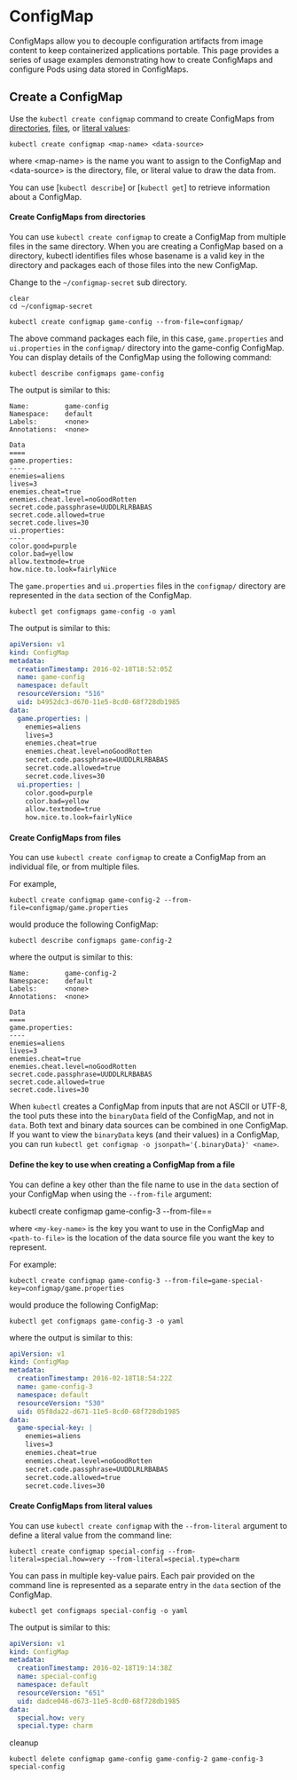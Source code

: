 # ConfigMap

ConfigMaps allow you to decouple configuration artifacts from image content to keep containerized applications portable. This page provides a series of usage examples demonstrating how to create ConfigMaps and configure Pods using data stored in ConfigMaps.

## Create a ConfigMap

Use the `kubectl create configmap` command to create ConfigMaps from [directories](#create-configmaps-from-directories), [files](#create-configmaps-from-files), or [literal values](#create-configmaps-from-literal-values):

```execute
kubectl create configmap <map-name> <data-source>
```

where \<map-name> is the name you want to assign to the ConfigMap and \<data-source> is the directory, file, or literal value to draw the data from.

You can use [`kubectl describe`] or [`kubectl get`] to retrieve information about a ConfigMap.

#### Create ConfigMaps from directories

You can use `kubectl create configmap` to create a ConfigMap from multiple files in the same directory. When you are creating a ConfigMap based on a directory, kubectl identifies files whose basename is a valid key in the directory and packages each of those files into the new ConfigMap. 

Change to the `~/configmap-secret` sub directory.

```execute
clear
cd ~/configmap-secret
```

```execute
kubectl create configmap game-config --from-file=configmap/
```

The above command packages each file, in this case, `game.properties` and `ui.properties` in the `configmap/` directory into the game-config ConfigMap. You can display details of the ConfigMap using the following command:

```execute
kubectl describe configmaps game-config
```

The output is similar to this:
```
Name:         game-config
Namespace:    default
Labels:       <none>
Annotations:  <none>

Data
====
game.properties:
----
enemies=aliens
lives=3
enemies.cheat=true
enemies.cheat.level=noGoodRotten
secret.code.passphrase=UUDDLRLRBABAS
secret.code.allowed=true
secret.code.lives=30
ui.properties:
----
color.good=purple
color.bad=yellow
allow.textmode=true
how.nice.to.look=fairlyNice
```

The `game.properties` and `ui.properties` files in the `configmap/` directory are represented in the `data` section of the ConfigMap.

```execute
kubectl get configmaps game-config -o yaml
```
The output is similar to this:

```yaml
apiVersion: v1
kind: ConfigMap
metadata:
  creationTimestamp: 2016-02-18T18:52:05Z
  name: game-config
  namespace: default
  resourceVersion: "516"
  uid: b4952dc3-d670-11e5-8cd0-68f728db1985
data:
  game.properties: |
    enemies=aliens
    lives=3
    enemies.cheat=true
    enemies.cheat.level=noGoodRotten
    secret.code.passphrase=UUDDLRLRBABAS
    secret.code.allowed=true
    secret.code.lives=30
  ui.properties: |
    color.good=purple
    color.bad=yellow
    allow.textmode=true
    how.nice.to.look=fairlyNice
```

#### Create ConfigMaps from files

You can use `kubectl create configmap` to create a ConfigMap from an individual file, or from multiple files.

For example,

```execute
kubectl create configmap game-config-2 --from-file=configmap/game.properties
```

would produce the following ConfigMap:

```execute
kubectl describe configmaps game-config-2
```

where the output is similar to this:

```
Name:         game-config-2
Namespace:    default
Labels:       <none>
Annotations:  <none>

Data
====
game.properties:
----
enemies=aliens
lives=3
enemies.cheat=true
enemies.cheat.level=noGoodRotten
secret.code.passphrase=UUDDLRLRBABAS
secret.code.allowed=true
secret.code.lives=30
```

When `kubectl` creates a ConfigMap from inputs that are not ASCII or UTF-8, the tool puts these into the `binaryData` field of the ConfigMap, and not in `data`. Both text and binary data sources can be combined in one ConfigMap.
If you want to view the `binaryData` keys (and their values) in a ConfigMap, you can run `kubectl get configmap -o jsonpath='{.binaryData}' <name>`.


#### Define the key to use when creating a ConfigMap from a file

You can define a key other than the file name to use in the `data` section of your ConfigMap when using the `--from-file` argument:

kubectl create configmap game-config-3 --from-file=<my-key-name>=<path-to-file>

where `<my-key-name>` is the key you want to use in the ConfigMap and `<path-to-file>` is the location of the data source file you want the key to represent.

For example:

```execute
kubectl create configmap game-config-3 --from-file=game-special-key=configmap/game.properties
```

would produce the following ConfigMap:
```
kubectl get configmaps game-config-3 -o yaml
```

where the output is similar to this:
```yaml
apiVersion: v1
kind: ConfigMap
metadata:
  creationTimestamp: 2016-02-18T18:54:22Z
  name: game-config-3
  namespace: default
  resourceVersion: "530"
  uid: 05f8da22-d671-11e5-8cd0-68f728db1985
data:
  game-special-key: |
    enemies=aliens
    lives=3
    enemies.cheat=true
    enemies.cheat.level=noGoodRotten
    secret.code.passphrase=UUDDLRLRBABAS
    secret.code.allowed=true
    secret.code.lives=30
```

#### Create ConfigMaps from literal values

You can use `kubectl create configmap` with the `--from-literal` argument to define a literal value from the command line:

```execute
kubectl create configmap special-config --from-literal=special.how=very --from-literal=special.type=charm
```

You can pass in multiple key-value pairs. Each pair provided on the command line is represented as a separate entry in the `data` section of the ConfigMap.

```execute
kubectl get configmaps special-config -o yaml
```

The output is similar to this:
```yaml
apiVersion: v1
kind: ConfigMap
metadata:
  creationTimestamp: 2016-02-18T19:14:38Z
  name: special-config
  namespace: default
  resourceVersion: "651"
  uid: dadce046-d673-11e5-8cd0-68f728db1985
data:
  special.how: very
  special.type: charm
```

cleanup 

```execute
kubectl delete configmap game-config game-config-2 game-config-3 special-config
```